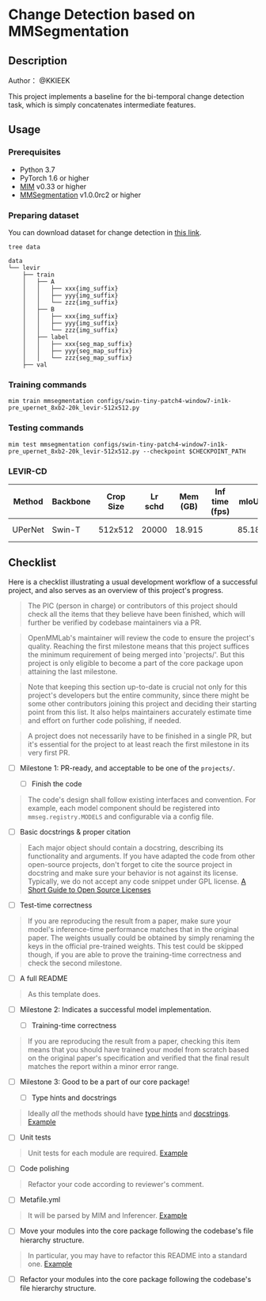 # Change Detection based on MMSegmentation

## Description

Author： @KKIEEK

This project implements a baseline for the bi-temporal change detection task, which is simply concatenates intermediate features.

## Usage

### Prerequisites

- Python 3.7
- PyTorch 1.6 or higher
- [MIM](https://github.com/open-mmlab/mim) v0.33 or higher
- [MMSegmentation](https://github.com/open-mmlab/mmsegmentation) v1.0.0rc2 or higher

### Preparing dataset

You can download dataset for change detection in [this link](https://justchenhao.github.io/LEVIR).

```shell
tree data

data
└── levir
    ├── train
    │   ├── A
    │   │   ├── xxx{img_suffix}
    │   │   ├── yyy{img_suffix}
    │   │   └── zzz{img_suffix}
    │   ├── B
    │   │   ├── xxx{img_suffix}
    │   │   ├── yyy{img_suffix}
    │   │   └── zzz{img_suffix}
    │   ├── label
    │   │   ├── xxx{seg_map_suffix}
    │   │   ├── yyy{seg_map_suffix}
    │   │   └── zzz{seg_map_suffix}
    ├── val
```

### Training commands

```shell
mim train mmsegmentation configs/swin-tiny-patch4-window7-in1k-pre_upernet_8xb2-20k_levir-512x512.py
```

### Testing commands

```shell
mim test mmsegmentation configs/swin-tiny-patch4-window7-in1k-pre_upernet_8xb2-20k_levir-512x512.py --checkpoint $CHECKPOINT_PATH
```

### LEVIR-CD

| Method  | Backbone | Crop Size | Lr schd | Mem (GB) | Inf time (fps) | mIoU  | mIoU(flip) | config                                                                                | download                 |
| ------- | -------- | --------- | ------- | -------- | -------------- | ----- | ---------- | ------------------------------------------------------------------------------------- | ------------------------ |
| UPerNet | Swin-T   | 512x512   | 20000   | 18.915   |                | 85.18 | 85.33      | [config](configs/swin-tiny-patch4-window7-in1k-pre_upernet_8xb2-20k_levir-512x512.py) | [model](<>) \| [log](<>) |

## Checklist

Here is a checklist illustrating a usual development workflow of a successful project, and also serves as an overview of this project's progress.

> The PIC (person in charge) or contributors of this project should check all the items that they believe have been finished, which will further be verified by codebase maintainers via a PR.

> OpenMMLab's maintainer will review the code to ensure the project's quality. Reaching the first milestone means that this project suffices the minimum requirement of being merged into 'projects/'. But this project is only eligible to become a part of the core package upon attaining the last milestone.

> Note that keeping this section up-to-date is crucial not only for this project's developers but the entire community, since there might be some other contributors joining this project and deciding their starting point from this list. It also helps maintainers accurately estimate time and effort on further code polishing, if needed.

> A project does not necessarily have to be finished in a single PR, but it's essential for the project to at least reach the first milestone in its very first PR.

- [ ] Milestone 1: PR-ready, and acceptable to be one of the `projects/`.

  - [ ] Finish the code

> The code's design shall follow existing interfaces and convention. For example, each model component should be registered into `mmseg.registry.MODELS` and configurable via a config file.

- [ ] Basic docstrings & proper citation

> Each major object should contain a docstring, describing its functionality and arguments. If you have adapted the code from other open-source projects, don't forget to cite the source project in docstring and make sure your behavior is not against its license. Typically, we do not accept any code snippet under GPL license. [A Short Guide to Open Source Licenses](https://medium.com/nationwide-technology/a-short-guide-to-open-source-licenses-cf5b1c329edd)

- [ ] Test-time correctness

> If you are reproducing the result from a paper, make sure your model's inference-time performance matches that in the original paper. The weights usually could be obtained by simply renaming the keys in the official pre-trained weights. This test could be skipped though, if you are able to prove the training-time correctness and check the second milestone.

- [ ] A full README

> As this template does.

- [ ] Milestone 2: Indicates a successful model implementation.

  - [ ] Training-time correctness

> If you are reproducing the result from a paper, checking this item means that you should have trained your model from scratch based on the original paper's specification and verified that the final result matches the report within a minor error range.

- [ ] Milestone 3: Good to be a part of our core package!

  - [ ] Type hints and docstrings

> Ideally *all* the methods should have [type hints](https://www.pythontutorial.net/python-basics/python-type-hints/) and [docstrings](https://google.github.io/styleguide/pyguide.html#381-docstrings). [Example](https://github.com/open-mmlab/mmsegmentation/blob/main/mmseg/utils/io.py#L9)

- [ ] Unit tests

> Unit tests for each module are required. [Example](https://github.com/open-mmlab/mmsegmentation/blob/main/tests/test_utils/test_io.py#L14)

- [ ] Code polishing

> Refactor your code according to reviewer's comment.

- [ ] Metafile.yml

> It will be parsed by MIM and Inferencer. [Example](https://github.com/open-mmlab/mmsegmentation/blob/main/configs/fcn/fcn.yml)

- [ ] Move your modules into the core package following the codebase's file hierarchy structure.

> In particular, you may have to refactor this README into a standard one. [Example](https://github.com/open-mmlab/mmsegmentation/blob/main/configs/fcn/README.md)

- [ ] Refactor your modules into the core package following the codebase's file hierarchy structure.
